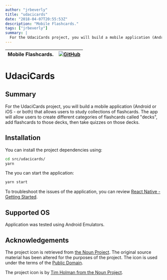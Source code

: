 ```yaml
---
author: "jrbeverly"
title: "udacicards"
date: "2018-04-07T20:55:53Z"
description: "Mobile Flashcards."
tags: ["jrbeverly"]
summary: |
  For the UdaciCards project, you will build a mobile application (Android or iOS - or both) that allows users to study collections of flashcards. The app will allow users to create different categories of flashcards called "decks", add flashcards to those decks, then take quizzes on those decks.
---
```


| Mobile Flashcards. | [![GitHub](https://img.shields.io/badge/GitHub-%23121011.svg?logo=github&logoColor=white)](https://github.com/jrbeverly/udacicards) |
| :-------- | -------: |


# UdaciCards

## Summary

For the UdaciCards project, you will build a mobile application (Android or iOS - or both) that allows users to study collections of flashcards. The app will allow users to create different categories of flashcards called "decks", add flashcards to those decks, then take quizzes on those decks.

## Installation

You can install the project dependencies using:

```bash
cd src/udacicards/
yarn
```

The you can start the application:

```bash
yarn start
```

To troubleshoot the issues of the application, you can review [React Native - Getting Started](https://facebook.github.io/react-native/docs/getting-started.html).

## Supported OS

Application was tested using Android Emulators.

## Acknowledgements

The project icon is retrieved from [the Noun Project](docs/icon/icon.json). The original source material has been altered for the purposes of the project. The icon is used under the terms of the [Public Domain](https://creativecommons.org/publicdomain/zero/1.0/).

The project icon is by [Tim Holman from the Noun Project](https://thenounproject.com/term/card/28686/).